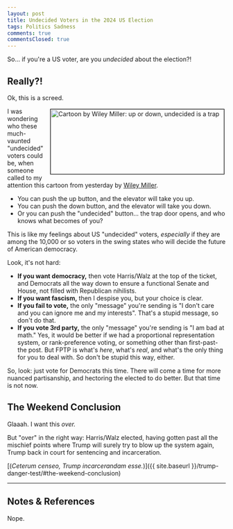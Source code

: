 ```yaml
---
layout: post
title: Undecided Voters in the 2024 US Election
tags: Politics Sadness
comments: true
commentsClosed: true
---
```


So&hellip; if you're a US voter, are you _undecided_ about the election?!  


## Really?!  

Ok, this is a screed.  

<a href="{{ site.baseurl }}/images/2024-10-15-undecided-voters-wiley.png"><img src="{{ site.baseurl }}/images/2024-10-15-undecided-voters-wiley-thumb.jpg" width="400" height="149" alt="Cartoon by Wiley Miller: up or down, undecided is a trap" title="Cartoon by Wiley Miller: up or down, undecided is a trap" style="float: right; margin: 3px 3px 3px 3px; border: 1px solid #000000;"></a>
I was wondering who these much-vaunted "undecided" voters could be, when someone called to
my attention this cartoon from yesterday by [Wiley Miller](https://en.wikipedia.org/wiki/Wiley_Miller).  
- You can push the up button, and the elevator will take you up.  
- You can push the down button, and the elevator will take you down.  
- Or you can push the "undecided" button&hellip; the trap door opens, and who knows what
  becomes of you?  
  
This is like my feelings about US "undecided" voters, _especially_ if they are among the
10,000 or so voters in the swing states who will decide the future of American democracy.

Look, it's not hard:  
- __If you want democracy,__ then vote Harris/Walz at the top of the ticket, and Democrats
  all the way down to ensure a functional Senate and House, not filled with Republican
  nihilists.  
- __If you want fascism,__ then I despise you, but your choice is clear.  
- __If you fail to vote,__ the only "message" you're sending is "I don't care and you can
  ignore me and my interests".  That's a stupid message, so don't do that.  
- __If you vote 3rd party,__ the only "message" you're sending is "I am bad at math."
  Yes, it would be better if we had a proportional representation system, or
  rank-preference voting, or something other than first-past-the post.  But FPTP is what's
  _here_, what's _real_, and what's the only thing for you to deal with.  So don't be
  stupid this way, either.  
  
So, look: just vote for Democrats this time.  There will come a time for more nuanced
partisanship, and hectoring the elected to do better.  But that time is not now.  


## The Weekend Conclusion  

Glaaah.  I want this _over._  

But "over" in the right way: Harris/Walz elected, having gotten past all the mischief
points where Trump will surely try to blow up the system again, Trump back in court for
sentencing and incarceration.  

[(_Ceterum censeo, Trump incarcerandam esse._)]({{ site.baseurl }}/trump-danger-test/#the-weekend-conclusion)  

---

## Notes &amp; References  

<!--
<sup id="fn1a">[[1]](#fn1)</sup>

<a id="fn1">1</a>: ***, ["***"](***), *** DOI: [***](***). [↩](#fn1a)  

<a href="{{ site.baseurl }}/images/***">
  <img src="{{ site.baseurl }}/images/***" width="400" height="***" alt="***" title="***" style="float: right; margin: 3px 3px 3px 3px; border: 1px solid #000000;">
</a>

<a href="***">
  <img src="{{ site.baseurl }}/images/***" width="550" height="***" alt="***" title="***" style="margin: 3px 3px 3px 3px; border: 1px solid #000000;">
</a>

<iframe width="400" height="224" src="***" allow="accelerometer; encrypted-media; gyroscope; picture-in-picture" allowfullscreen style="float: right; margin: 3px 3px 3px 3px; border: 1px solid #000000;"></iframe>
-->

Nope.  


